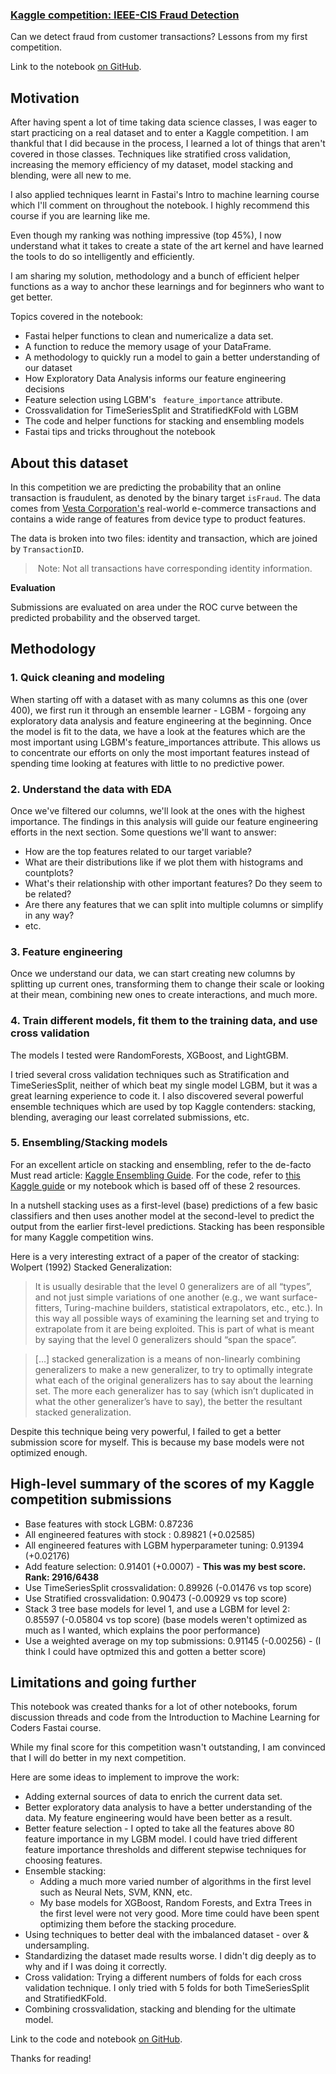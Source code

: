 ### [Kaggle competition: IEEE-CIS Fraud Detection](https://www.kaggle.com/c/ieee-fraud-detection/overview) 

Can we detect fraud from customer transactions? Lessons from my first competition.

Link to the notebook [on GitHub](https://github.com/Julienbeaulieu/fraud-detection-kaggle-competition).

## Motivation


After having spent a lot of time taking data science classes, I was eager to start practicing on a real dataset and to enter a Kaggle competition. I am thankful that I did because in the process, I learned a lot of things that aren't covered in those classes. Techniques like stratified cross validation, increasing the memory efficiency of my dataset, model stacking and blending, were all new to me.   

I also applied techniques learnt in Fastai's Intro to machine learning course which I'll comment on throughout the notebook. I highly recommend this course if you are learning like me. 

Even though my ranking was nothing impressive (top 45%), I now understand what it takes to create a state of the art kernel and have learned the tools to do so intelligently and efficiently. 

I am sharing my solution, methodology and a bunch of efficient helper functions as a way to anchor these learnings and for beginners who want to get better.

Topics covered in the notebook:
- Fastai helper functions to clean and numericalize a data set.
- A function to reduce the memory usage of your DataFrame.
- A methodology to quickly run a model to gain a better understanding of our dataset
- How Exploratory Data Analysis informs our feature engineering decisions
- Feature selection using LGBM's ` feature_importance` attribute.
- Crossvalidation for TimeSeriesSplit and StratifiedKFold with LGBM
- The code and helper functions for stacking and ensembling models
- Fastai tips and tricks throughout the notebook

## About this dataset

In this competition we are predicting the probability that an online transaction is fraudulent, as denoted by the binary target `isFraud`. The data comes from [Vesta Corporation's](https://trustvesta.com/) real-world e-commerce transactions and contains a wide range of features from device type to product features.

The data is broken into two files: identity and transaction, which are joined by `TransactionID`.

> Note: Not all transactions have corresponding identity information.



**Evaluation**

Submissions are evaluated on area under the ROC curve between the predicted probability and the observed target.


## Methodology

### 1. Quick cleaning and modeling

When starting off with a dataset with as many columns as this one (over 400), we first run it through an ensemble learner - LGBM - forgoing any exploratory data analysis and feature engineering at the beginning. Once the model is fit to the data, we have a look at the features which are the most important using LGBM's feature_importances attribute. 
This allows us to concentrate our efforts on only the most important features instead of spending time looking at features with little to no predictive power. 

### 2. Understand the data with EDA

Once we've filtered our columns, we'll look at the ones with the highest importance. The findings in this analysis will guide our feature engineering efforts in the next section. Some questions we'll want to answer:
- How are the top features related to our target variable? 
- What are their distributions like if we plot them with histograms and countplots?  
- What's their relationship with other important features? Do they seem to be related?
- Are there any features that we can split into multiple columns or simplify in any way?
- etc.

### 3. Feature engineering

Once we understand our data, we can start creating new columns by splitting up current ones, transforming them to change their scale or looking at their mean, combining new ones to create interactions, and much more. 

### 4. Train different models, fit them to the training data, and use cross validation

The models I tested were RandomForests, XGBoost, and LightGBM. 

I tried several cross validation techniques such as Stratification and TimeSeriesSplit, neither of which beat my single model LGBM, but it was a great learning experience to code it. 
I also discovered several powerful ensemble techniques which are used by top Kaggle contenders: stacking, blending, averaging our least correlated submissions, etc.  


### 5. Ensembling/Stacking models

For an excellent article on stacking and ensembling, refer to the de-facto Must read article: [Kaggle Ensembling Guide](https://mlwave.com/kaggle-ensembling-guide/). For the code, refer to [this Kaggle guide](https://www.kaggle.com/arthurtok/introduction-to-ensembling-stacking-in-python) or my notebook which is based off of these 2 resources. 

In a nutshell stacking uses as a first-level (base) predictions of a few basic classifiers and then uses another model at the second-level to predict the output from the earlier first-level predictions. Stacking has been responsible for many Kaggle competition wins. 

Here is a very interesting extract of a paper of the creator of stacking: Wolpert (1992) Stacked Generalization:

> It is usually desirable that the level 0 generalizers are of all “types”, and not just simple variations of one another (e.g., we want surface-fitters, Turing-machine builders, statistical extrapolators, etc., etc.). In this way all possible ways of examining the learning set and trying to extrapolate from it are being exploited. This is part of what is meant by saying that the level 0 generalizers should “span the space”.

>[…] stacked generalization is a means of non-linearly combining generalizers to make a new generalizer, to try to optimally integrate what each of the original generalizers has to say about the learning set. The more each generalizer has to say (which isn’t duplicated in what the other generalizer’s have to say), the better the resultant stacked generalization. 

Despite this technique being very powerful, I failed to get a better submission score for myself. This is because my base models were not optimized enough. 

## High-level summary of the scores of my Kaggle competition submissions

- Base features with stock LGBM: 0.87236
- All engineered features with stock : 0.89821 (+0.02585)
- All engineered features with LGBM hyperparameter tuning: 0.91394 (+0.02176)
- Add feature selection: 0.91401 (+0.0007) - **This was my best score. Rank: 2916/6438**
- Use TimeSeriesSplit crossvalidation: 0.89926 (-0.01476 vs top score)
- Use Stratified crossvalidation: 0.90473 (-0.00929 vs top score)
- Stack 3 tree base models for level 1, and use a LGBM for level 2: 0.85597 (-0.05804 vs top score) (base models weren't optimized as much as I wanted, which explains the poor performance)
- Use a weighted average on my top submissions: 0.91145 (-0.00256) - (I think I could have optmized this and gotten a better score)


## Limitations and going further

This notebook was created thanks for a lot of other notebooks, forum discussion threads and code from the Introduction to Machine Learning for Coders Fastai course. 

While my final score for this competition wasn't outstanding, I am convinced that I will do better in my next competition.

Here are some ideas to implement to improve the work:

- Adding external sources of data to enrich the current data set.
- Better exploratory data analysis to have a better understanding of the data. My feature engineering would have been better as a result.  
- Better feature selection - I opted to take all the features above 80 feature importance in my LGBM model. I could have tried different feature importance thresholds and different stepwise techniques for choosing features.  
- Ensemble stacking:
    - Adding a much more varied number of algorithms in the first level such as Neural Nets, SVM, KNN, etc. 
    - My base models for XGBoost, Random Forests, and Extra Trees in the first level were not very good. More time could have been spent optimizing them before the stacking procedure. 
- Using techniques to better deal with the imbalanced dataset - over & undersampling. 
- Standardizing the dataset made results worse. I didn't dig deeply as to why and if I was doing it correctly. 
- Cross validation: Trying a different numbers of folds for each cross validation technique. I only tried with 5 folds for both TimeSeriesSplit and StratifiedKFold. 
- Combining crossvalidation, stacking and blending for the ultimate model. 

Link to the code and notebook [on GitHub](https://github.com/Julienbeaulieu/fraud-detection-kaggle-competition).

Thanks for reading!

